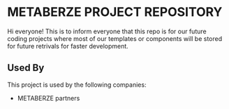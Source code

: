 
# METABERZE PROJECT REPOSITORY

Hi everyone! This is to inform everyone that this repo is for our future coding projects where most of our templates or components will be stored for future retrivals for faster development. 






## Used By

This project is used by the following companies:

- METABERZE partners

